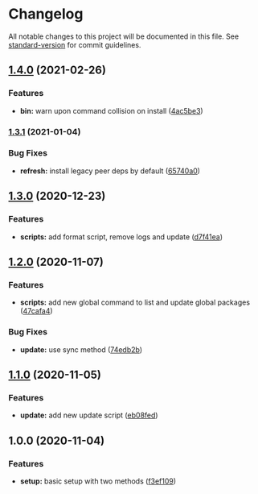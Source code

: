 # Changelog

All notable changes to this project will be documented in this file. See [standard-version](https://github.com/conventional-changelog/standard-version) for commit guidelines.

## [1.4.0](https://github.com/tobua/epic-cli/compare/v1.3.1...v1.4.0) (2021-02-26)


### Features

* **bin:** warn upon command collision on install ([4ac5be3](https://github.com/tobua/epic-cli/commit/4ac5be3c733bd25674bfde5c78e7f61b78b6b1e3))

### [1.3.1](https://github.com/tobua/epic-cli/compare/v1.3.0...v1.3.1) (2021-01-04)


### Bug Fixes

* **refresh:** install legacy peer deps by default ([65740a0](https://github.com/tobua/epic-cli/commit/65740a034d20b3267fdbb5d0a4742607bf3e43f2))

## [1.3.0](https://github.com/tobua/epic-cli/compare/v1.2.0...v1.3.0) (2020-12-23)


### Features

* **scripts:** add format script, remove logs and update ([d7f41ea](https://github.com/tobua/epic-cli/commit/d7f41ea4ae08d0a56ea97a6c33d0a6d63863be81))

## [1.2.0](https://github.com/tobua/epic-cli/compare/v1.1.0...v1.2.0) (2020-11-07)


### Features

* **scripts:** add new global command to list and update global packages ([47cafa4](https://github.com/tobua/epic-cli/commit/47cafa47031ba9f2be8ad5282331d80e3627f462))


### Bug Fixes

* **update:** use sync method ([74edb2b](https://github.com/tobua/epic-cli/commit/74edb2b1d5de9dc4bfcfd2099c2dd807efc8343c))

## [1.1.0](https://github.com/tobua/epic-cli/compare/v1.0.0...v1.1.0) (2020-11-05)


### Features

* **update:** add new update script ([eb08fed](https://github.com/tobua/epic-cli/commit/eb08fed8f33f28bbc1022a8227b5a67f4e3eb83b))

## 1.0.0 (2020-11-04)


### Features

* **setup:** basic setup with two methods ([f3ef109](https://github.com/tobua/epic-cli/commit/f3ef109ed03000c4c299ce456b64e99e41b23097))
